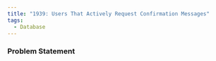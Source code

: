 ```yaml
---
title: "1939: Users That Actively Request Confirmation Messages"
tags:
  - Database
---
```

### Problem Statement

